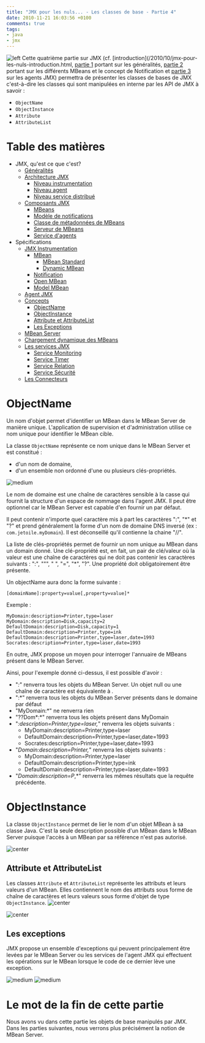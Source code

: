 ```yaml
---
title: "JMX pour les nuls... - Les classes de base - Partie 4"
date: 2010-11-21 16:03:56 +0100
comments: true
tags: 
- java
- jmx
---
```


![left](http://1.bp.blogspot.com/_XLL8sJPQ97g/TMdPuTpRY8I/AAAAAAAAALQ/R_w0PiLpvwo/s200/jmx-cover.png)
Cette quatrième partie sur JMX (cf. [introduction](/2010/10/jmx-pour-les-nuls-introduction.html, [partie 1](/2010/10/jmx-pour-les-nuls-les-concepts-partie-1.html) portant sur les généralités, [partie 2](/2010/11/jmx-pour-les-nuls-les-differents-mbeans.html) portant sur les différents MBeans et le concept de Notification et [partie 3](/2010/11/jmx-pour-les-nuls-les-agents-jmx-partie.html) sur les agents JMX) permettra de présenter les classes de bases de JMX c'est-à-dire les classes qui sont manipulées en interne par les API de JMX à savoir :

* `ObjectName`
* `ObjectInstance`
* `Attribute`
* `AttributeList`

<!-- more -->

# Table des matières

* JMX, qu'est ce que c'est?
	* [Généralités](/2010/10/jmx-pour-les-nuls-les-concepts-partie-1.html#generalite)
	* [Architecture JMX](/2010/10/jmx-pour-les-nuls-les-concepts-partie-1.html#architecture)
		* [Niveau instrumentation](/2010/10/jmx-pour-les-nuls-les-concepts-partie-1.html#instrumentation)
		* [Niveau agent](/2010/10/jmx-pour-les-nuls-les-concepts-partie-1.html#agent)
		* [Niveau service distribué](/2010/10/jmx-pour-les-nuls-les-concepts-partie-1.html#distribue)
	* [Composants JMX](/2010/10/jmx-pour-les-nuls-les-concepts-partie-1.html#composant)
		* [MBeans](/2010/10/jmx-pour-les-nuls-les-concepts-partie-1.html#mbean)
		* [Modèle de notifications](/2010/10/jmx-pour-les-nuls-les-concepts-partie-1.html#notification)
		* [Classe de métadonnées de MBeans](/2010/10/jmx-pour-les-nuls-les-concepts-partie-1.html#metadonnee)
		* [Serveur de MBeans](/2010/10/jmx-pour-les-nuls-les-concepts-partie-1.html#serveur)
		* [Service d'agents](/2010/10/jmx-pour-les-nuls-les-concepts-partie-1.html#service)
* Spécifications
	* [JMX Instrumentation](/2010/11/jmx-pour-les-nuls-les-differents-mbeans.html)
		* [MBean](/2010/11/jmx-pour-les-nuls-les-differents-mbeans.html#mbean)
			* [MBean Standard](/2010/11/jmx-pour-les-nuls-les-differents-mbeans.html#mbean_standard)
			* [Dynamic MBean](/2010/11/jmx-pour-les-nuls-les-differents-mbeans.html#mbean_dynamic)
		* [Notification](/2010/11/jmx-pour-les-nuls-les-differents-mbeans.html#notification)
		* [Open MBean](/2010/11/jmx-pour-les-nuls-les-differents-mbeans.html#mbean_open)
		* [Model MBean](/2010/11/jmx-pour-les-nuls-les-differents-mbeans.html#mbean_model)
	* [Agent JMX](/2010/11/jmx-pour-les-nuls-les-agents-jmx-partie.html#agent)
	* [Concepts](/2010/11/jmx-pour-les-nuls-les-classes-de-base.html)
		* [ObjectName](/2010/11/jmx-pour-les-nuls-les-classes-de-base.html#objectName)
		* [ObjectInstance](/2010/11/jmx-pour-les-nuls-les-classes-de-base.html#objectInstance)
		* [Attribute et AttributeList](/2010/11/jmx-pour-les-nuls-les-classes-de-base.html#attribute)
		* [Les Exceptions](/2010/11/jmx-pour-les-nuls-les-classes-de-base.html#exception)
	* [MBean Server](/2010/11/jmx-pour-les-nuls-le-mbean-server.html#mbean_server)
	* [Chargement dynamique des MBeans](/2010/12/jmx-pour-les-nuls-chargement-dynamique.html#mbean_dynamic)
	* [Les services JMX](/2010/12/jmx-pour-les-nuls-les-services-jmx.html)
		* [Service Monitoring](/2010/12/jmx-pour-les-nuls-les-services-jmx.html#monitoring)
		* [Service Timer](/2010/12/jmx-pour-les-nuls-les-services-jmx.html#timer)
		* [Service Relation](/2010/12/jmx-pour-les-nuls-les-services-jmx.html#relation)
		* [Service Sécurité](/2010/12/jmx-pour-les-nuls-les-services-jmx.html#securite)
	* [Les Connecteurs](/2010/12/jmx-pour-les-nuls-les-connecteurs.html#connector)


<a name="objectName"></a>
# ObjectName
Un nom d'objet permet d'identifier un MBean dans le MBean Server de manière unique. L'application de supervision et d'administration utilise ce nom unique pour identifier le MBean cible.

La classe `ObjectName` représente ce nom unique dans le MBean Server et est constitué :

* d'un nom de domaine,
* d'un ensemble non ordonné d'une ou plusieurs clés-propriétés.

![medium](http://1.bp.blogspot.com/_XLL8sJPQ97g/TOk6Iw1WyvI/AAAAAAAAAOA/xCsPcxlmq_U/s1600/jmx39.png)

Le nom de domaine est une chaîne de caractères sensible à la casse qui fournit la structure d'un espace de nommage dans l'agent JMX. Il peut être optionnel car le MBean Server est capable d'en fournir un par défaut.

Il peut contenir n'importe quel caractère mis à part les caractères ":", "*" et "?" et prend généralement la forme d'un nom de domaine DNS inversé (ex : `com.jetoile.myDomain`). Il est déconseillé qu'il contienne la chaine "//".

La liste de clés-propriétés permet de fournir un nom unique au MBean dans un domain donné. Une clé-propriété est, en fait, un pair de clé/valeur où la valeur est une chaîne de caractères qui ne doit pas contenir les caractères suivants : ":", """, " ", "=", "*", "?". Une propriété doit obligatoirement être présente.

Un objectName aura donc la forme suivante :
```text
[domainName]:property=value[,property=value]*
```

Exemple :

```text
MyDomain:description=Printer,type=laser
MyDomain:description=Disk,capacity=2
DefaultDomain:description=Disk,capacity=1
DefaultDomain:description=Printer,type=ink
DefaultDomain:description=Printer,type=laser,date=1993
Socrates:description=Printer,type=laser,date=1993
```

En outre, JMX propose un moyen pour interroger l'annuaire de MBeans présent dans le MBean Server.

Ainsi, pour l'exemple donné ci-dessus, il est possible d'avoir :

* "*:*" renverra tous les objets du MBean Server. Un objet null ou une chaîne de caractère est équivalente à *.*
* ":*" renverra tous les objets du MBean Server présents dans le domaine par défaut
* "MyDomain:*" ne renverra rien
* "??Dom*:*" renverra tous les objets présent dans MyDomain
* "*:description=Printer,type=laser,*" renverra les objets suivants :
	* MyDomain:description=Printer,type=laser
	* DefaultDomain:description=Printer,type=laser,date=1993
	* Socrates:description=Printer,type=laser,date=1993
* "*Domain:description=Printer,*" renverra les objets suivants :
	* MyDomain:description=Printer,type=laser
	* DefaultDomain:description=Printer,type=ink
	* DefaultDomain:description=Printer,type=laser,date=1993
* "*Domain:description=P*,*" renverra les mêmes résultats que la requête précédente.

<a name="objectInstance"></a>
# ObjectInstance

La classe `ObjectInstance` permet de lier le nom d'un objet MBean à sa classe Java. C'est la seule description possible d'un MBean dans le MBean Server puisque l'accès à un MBean par sa référence n'est pas autorisé.

![center](http://2.bp.blogspot.com/_XLL8sJPQ97g/TOk7jhfsxWI/AAAAAAAAAOE/izV9iyFNQmc/s1600/jmx40.png)
<a name="attribute"></a>
## Attribute et AttributeList

Les classes `Attribute` et `AttributeList` représente les attributs et leurs valeurs d'un MBean. Elles contiennent le nom des attributs sous forme de chaîne de caractères et leurs valeurs sous forme d'objet de type `ObjectInstance`.
![center](http://4.bp.blogspot.com/_XLL8sJPQ97g/TOk722T85fI/AAAAAAAAAOI/HTXxjiZt06o/s1600/jmx41.png)

![center](http://2.bp.blogspot.com/_XLL8sJPQ97g/TOk8Go3ihYI/AAAAAAAAAOM/kE0Z7RzO6NQ/s1600/jmx42.png)

<a name="exception"></a>
## Les exceptions
JMX propose un ensemble d'exceptions qui peuvent principalement être levées par le MBean Server ou les services de l'agent JMX qui effectuent les opérations sur le MBean lorsque le code de ce dernier lève une exception.

![medium](http://4.bp.blogspot.com/_XLL8sJPQ97g/TOk89656tOI/AAAAAAAAAOU/mGlxu_K6NJo/s1600/jmx73.png)
![medium](http://2.bp.blogspot.com/_XLL8sJPQ97g/TOk8v-NM4II/AAAAAAAAAOQ/m7Edr965FKk/s1600/jmx72.png)


# Le mot de la fin de cette partie

Nous avons vu dans cette partie les objets de base manipulés par JMX. Dans les parties suivantes, nous verrons plus précisément la notion de MBean Server.
